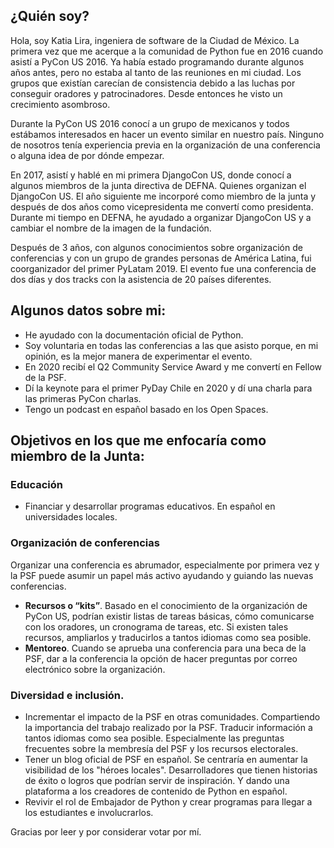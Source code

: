 ## ¿Quién soy?
Hola, soy Katia Lira, ingeniera de software de la Ciudad de México. La primera vez que me acerque a la comunidad de Python fue en 2016 cuando asistí a PyCon US 2016. Ya había estado programando durante algunos años antes, pero no estaba al tanto de las reuniones en mi ciudad. Los grupos que existían carecían de consistencia debido a las luchas por conseguir oradores y patrocinadores. Desde entonces he visto un crecimiento asombroso.

Durante la PyCon US 2016 conocí a un grupo de mexicanos y todos estábamos interesados en hacer un evento similar en nuestro país. Ninguno de nosotros tenía experiencia previa en la organización de una conferencia o alguna idea de por dónde empezar.

En 2017, asistí y hablé en mi primera DjangoCon US, donde conocí a algunos miembros de la junta directiva de DEFNA. Quienes organizan el DjangoCon US. El año siguiente me incorporé como miembro de la junta y después de dos años como vicepresidenta me convertí como presidenta. Durante mi tiempo en DEFNA, he ayudado a organizar DjangoCon US y a cambiar el nombre de la imagen de la fundación.

Después de 3 años, con algunos conocimientos sobre organización de conferencias y con un grupo de grandes personas de América Latina, fui coorganizador del primer PyLatam 2019. El evento fue una conferencia de dos días y dos tracks con la asistencia de 20 países diferentes.

## Algunos datos sobre mi:
* He ayudado con la documentación oficial de Python. 
* Soy voluntaria en todas las conferencias a las que asisto porque, en mi opinión, es la mejor manera de experimentar el evento.
* En 2020 recibí el Q2 Community Service Award y me convertí en Fellow de la PSF.
* Dí la keynote para el primer PyDay Chile en 2020 y dí una charla para las primeras PyCon charlas.
* Tengo un podcast en español basado en los Open Spaces.

## Objetivos en los que me enfocaría como miembro de la Junta:
### Educación
* Financiar y desarrollar programas educativos. En español en universidades locales.

### Organización de conferencias
Organizar una conferencia es abrumador, especialmente por primera vez y la PSF puede asumir un papel más activo ayudando y guiando las nuevas conferencias.
* **Recursos o “kits”**. Basado en el conocimiento de la organización de PyCon US, podrían existir listas de tareas básicas, cómo comunicarse con los oradores, un cronograma de tareas, etc. Si existen tales recursos, ampliarlos y traducirlos a tantos idiomas como sea posible.
* **Mentoreo**. Cuando se aprueba una conferencia para una beca de la PSF, dar a la conferencia la opción de hacer preguntas por correo electrónico sobre la organización.

### Diversidad e inclusión.
* Incrementar el impacto de la PSF en otras comunidades. Compartiendo la importancia del trabajo realizado por la PSF. Traducir información a tantos idiomas como sea posible. Especialmente las preguntas frecuentes sobre la membresía del PSF y los recursos electorales.
* Tener un blog oficial de PSF en español. Se centraría en aumentar la visibilidad de los "héroes locales". Desarrolladores que tienen historias de éxito o logros que podrían servir de inspiración. Y dando una plataforma a los creadores de contenido de Python en español.
* Revivir el rol de Embajador de Python y crear programas para llegar a los estudiantes e involucrarlos.

Gracias por leer y por considerar votar por mí.

